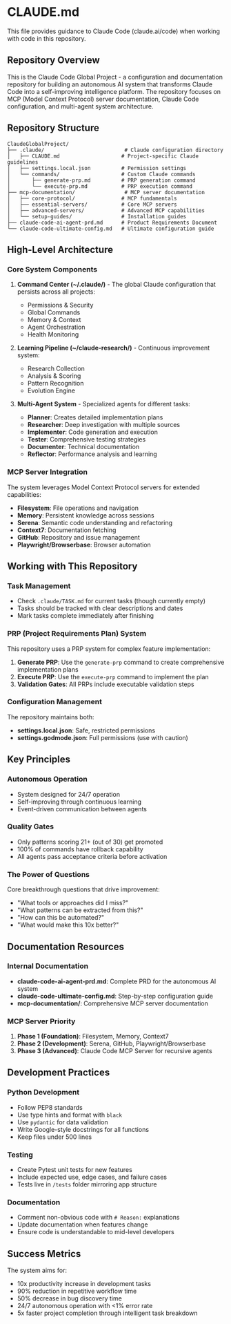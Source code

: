 # CLAUDE.md

This file provides guidance to Claude Code (claude.ai/code) when working with code in this repository.

## Repository Overview

This is the Claude Code Global Project - a configuration and documentation repository for building an autonomous AI system that transforms Claude Code into a self-improving intelligence platform. The repository focuses on MCP (Model Context Protocol) server documentation, Claude Code configuration, and multi-agent system architecture.

## Repository Structure

```
ClaudeGlobalProject/
├── .claude/                          # Claude configuration directory
│   ├── CLAUDE.md                    # Project-specific Claude guidelines
│   ├── settings.local.json          # Permission settings
│   └── commands/                    # Custom Claude commands
│       ├── generate-prp.md          # PRP generation command
│       └── execute-prp.md           # PRP execution command
├── mcp-documentation/                # MCP server documentation
│   ├── core-protocol/               # MCP fundamentals
│   ├── essential-servers/           # Core MCP servers
│   ├── advanced-servers/            # Advanced MCP capabilities
│   └── setup-guides/                # Installation guides
├── claude-code-ai-agent-prd.md      # Product Requirements Document
└── claude-code-ultimate-config.md   # Ultimate configuration guide
```

## High-Level Architecture

### Core System Components

1. **Command Center (~/.claude/)** - The global Claude configuration that persists across all projects:
   - Permissions & Security
   - Global Commands
   - Memory & Context
   - Agent Orchestration
   - Health Monitoring

2. **Learning Pipeline (~/claude-research/)** - Continuous improvement system:
   - Research Collection
   - Analysis & Scoring
   - Pattern Recognition
   - Evolution Engine

3. **Multi-Agent System** - Specialized agents for different tasks:
   - **Planner**: Creates detailed implementation plans
   - **Researcher**: Deep investigation with multiple sources
   - **Implementer**: Code generation and execution
   - **Tester**: Comprehensive testing strategies
   - **Documenter**: Technical documentation
   - **Reflector**: Performance analysis and learning

### MCP Server Integration

The system leverages Model Context Protocol servers for extended capabilities:
- **Filesystem**: File operations and navigation
- **Memory**: Persistent knowledge across sessions
- **Serena**: Semantic code understanding and refactoring
- **Context7**: Documentation fetching
- **GitHub**: Repository and issue management
- **Playwright/Browserbase**: Browser automation

## Working with This Repository

### Task Management

- Check `.claude/TASK.md` for current tasks (though currently empty)
- Tasks should be tracked with clear descriptions and dates
- Mark tasks complete immediately after finishing

### PRP (Project Requirements Plan) System

This repository uses a PRP system for complex feature implementation:

1. **Generate PRP**: Use the `generate-prp` command to create comprehensive implementation plans
2. **Execute PRP**: Use the `execute-prp` command to implement the plan
3. **Validation Gates**: All PRPs include executable validation steps

### Configuration Management

The repository maintains both:
- **settings.local.json**: Safe, restricted permissions
- **settings.godmode.json**: Full permissions (use with caution)

## Key Principles

### Autonomous Operation
- System designed for 24/7 operation
- Self-improving through continuous learning
- Event-driven communication between agents

### Quality Gates
- Only patterns scoring 21+ (out of 30) get promoted
- 100% of commands have rollback capability
- All agents pass acceptance criteria before activation

### The Power of Questions
Core breakthrough questions that drive improvement:
- "What tools or approaches did I miss?"
- "What patterns can be extracted from this?"
- "How can this be automated?"
- "What would make this 10x better?"

## Documentation Resources

### Internal Documentation
- **claude-code-ai-agent-prd.md**: Complete PRD for the autonomous AI system
- **claude-code-ultimate-config.md**: Step-by-step configuration guide
- **mcp-documentation/**: Comprehensive MCP server documentation

### MCP Server Priority
1. **Phase 1 (Foundation)**: Filesystem, Memory, Context7
2. **Phase 2 (Development)**: Serena, GitHub, Playwright/Browserbase
3. **Phase 3 (Advanced)**: Claude Code MCP Server for recursive agents

## Development Practices

### Python Development
- Follow PEP8 standards
- Use type hints and format with `black`
- Use `pydantic` for data validation
- Write Google-style docstrings for all functions
- Keep files under 500 lines

### Testing
- Create Pytest unit tests for new features
- Include expected use, edge cases, and failure cases
- Tests live in `/tests` folder mirroring app structure

### Documentation
- Comment non-obvious code with `# Reason:` explanations
- Update documentation when features change
- Ensure code is understandable to mid-level developers

## Success Metrics

The system aims for:
- 10x productivity increase in development tasks
- 90% reduction in repetitive workflow time
- 50% decrease in bug discovery time
- 24/7 autonomous operation with <1% error rate
- 5x faster project completion through intelligent task breakdown